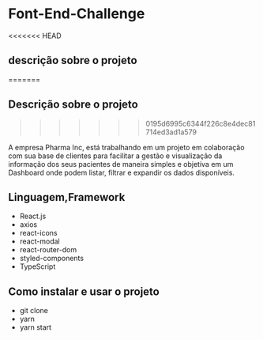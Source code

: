 # Font-End-Challenge

<<<<<<< HEAD
## descrição sobre o projeto
=======
## Descrição sobre o projeto
>>>>>>> 0195d6995c6344f226c8e4dec81714ed3ad1a579

A empresa Pharma Inc, está trabalhando em um projeto em colaboração com sua base de clientes para facilitar a gestão e visualização da informação dos seus pacientes de maneira simples e objetiva em um Dashboard onde podem listar, filtrar e expandir os dados disponíveis.


## Linguagem,Framework 

<ul>
<li>React.js</li>
<li>axios</li>
<li>react-icons</li>
<li>react-modal</li>
<li>react-router-dom</li>
<li>styled-components</li>
<li>TypeScript </li>
</ul>

## Como instalar e usar o projeto 

<ul>
<li>git clone</li>
<li>yarn</li>
<li>yarn start</li>
</ul>
